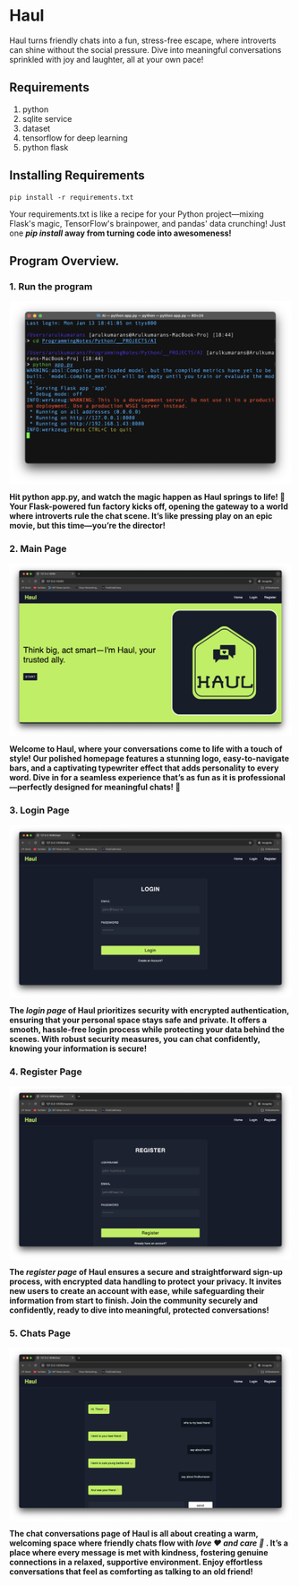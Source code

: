 # Haul 

<p>Haul turns friendly chats into a fun, stress-free escape, where introverts can shine without the social pressure. Dive into meaningful conversations sprinkled with joy and laughter, all at your own pace!</p>

## Requirements
<ol>
    <li>python</li>
    <li>sqlite service</li>
    <li>dataset</li>
    <li>tensorflow for deep learning</li>
    <li>python flask</li>
</ol>

## Installing Requirements
```
pip install -r requirements.txt
```

<p>Your requirements.txt is like a recipe for your Python project—mixing Flask's magic, TensorFlow's brainpower, and pandas' data crunching! Just one <b><i>pip install</i><b> away from turning code into awesomeness!</p>

## Program Overview.

### 1. Run the program
<img src='images/terminal.png' align='center'>
<p>Hit python app.py, and watch the magic happen as Haul springs to life! 🚀 Your Flask-powered fun factory kicks off, opening the gateway to a world where introverts rule the chat scene. It’s like pressing play on an epic movie, but this time—you’re the director!</p>

### 2. Main Page
<img src='images/starting_page.png' align='center'>
<p>Welcome to Haul, where your conversations come to life with a touch of style! Our polished homepage features a stunning logo, easy-to-navigate bars, and a captivating typewriter effect that adds personality to every word. Dive in for a seamless experience that’s as fun as it is professional—perfectly designed for meaningful chats! 💬</p>

### 3. Login Page
<img src='images/login.png' align='center'>
<p>The <i>login page</i> of Haul prioritizes security with encrypted authentication, ensuring that your personal space stays safe and private. It offers a smooth, hassle-free login process while protecting your data behind the scenes. With robust security measures, you can chat confidently, knowing your information is secure!</p>

### 4. Register Page
<img src='images/register.png' align='center'>
<p>The <i>register page</i> of Haul ensures a secure and straightforward sign-up process, with encrypted data handling to protect your privacy. It invites new users to create an account with ease, while safeguarding their information from start to finish. Join the community securely and confidently, ready to dive into meaningful, protected conversations!</p>

### 5. Chats Page
<img src='images/chats.png' align='center'>
<p>The chat conversations page of Haul is all about creating a warm, welcoming space where friendly chats flow with <b><i>love ❤️ and care 🙌 </i></b>. It’s a place where every message is met with kindness, fostering genuine connections in a relaxed, supportive environment. Enjoy effortless conversations that feel as comforting as talking to an old friend!</p>
